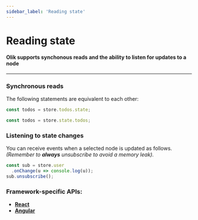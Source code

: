 ```yaml
---
sidebar_label: 'Reading state'
---
```


# Reading state

#### Olik supports synchonous reads and the ability to listen for updates to a node  

---

### **Synchronous** reads  
The following statements are equivalent to each other:
```ts
const todos = store.todos.state;
```
```ts
const todos = store.state.todos;
```


### **Listening** to state changes
You can receive events when a selected node is updated as follows.  
*(Remember to **always** unsubscribe to avoid a memory leak).*
```ts
const sub = store.user
  .onChange(u => console.log(u));
sub.unsubscribe();
```

### **Framework-specific** APIs:
* [**React**](react)
* [**Angular**](angular)
